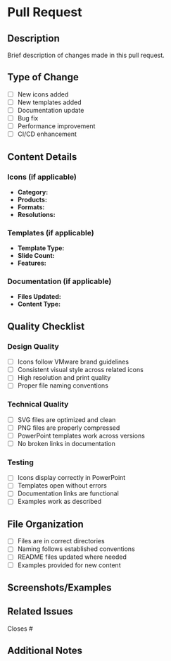 # Pull Request

## Description

Brief description of changes made in this pull request.

## Type of Change

- [ ] New icons added
- [ ] New templates added
- [ ] Documentation update
- [ ] Bug fix
- [ ] Performance improvement
- [ ] CI/CD enhancement

## Content Details

### Icons (if applicable)
- **Category:** <!-- Compute, Networking, Storage, Cloud, Management -->
- **Products:** <!-- List VMware products covered -->
- **Formats:** <!-- SVG, PNG, PPTX -->
- **Resolutions:** <!-- For PNG: 32px, 64px, 128px, 256px -->

### Templates (if applicable)
- **Template Type:** <!-- Architecture, Technical, Executive -->
- **Slide Count:** <!-- Number of slides -->
- **Features:** <!-- Animations, print-ready, etc. -->

### Documentation (if applicable)
- **Files Updated:** <!-- List documentation files changed -->
- **Content Type:** <!-- Installation, usage, examples -->

## Quality Checklist

### Design Quality
- [ ] Icons follow VMware brand guidelines
- [ ] Consistent visual style across related icons
- [ ] High resolution and print quality
- [ ] Proper file naming conventions

### Technical Quality
- [ ] SVG files are optimized and clean
- [ ] PNG files are properly compressed
- [ ] PowerPoint templates work across versions
- [ ] No broken links in documentation

### Testing
- [ ] Icons display correctly in PowerPoint
- [ ] Templates open without errors
- [ ] Documentation links are functional
- [ ] Examples work as described

## File Organization

- [ ] Files are in correct directories
- [ ] Naming follows established conventions
- [ ] README files updated where needed
- [ ] Examples provided for new content

## Screenshots/Examples

<!-- Add screenshots or examples of your changes -->

## Related Issues

Closes #<!-- issue number -->

## Additional Notes

<!-- Any additional information about this PR -->